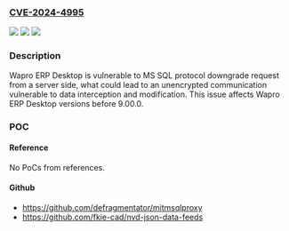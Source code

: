 ### [CVE-2024-4995](https://cve.mitre.org/cgi-bin/cvename.cgi?name=CVE-2024-4995)
![](https://img.shields.io/static/v1?label=Product&message=Wapro%20ERP%20Desktop&color=blue)
![](https://img.shields.io/static/v1?label=Version&message=0%20&color=brightgreen)
![](https://img.shields.io/static/v1?label=Vulnerability&message=CWE-757%20Selection%20of%20Less-Secure%20Algorithm%20During%20Negotiation%20('Algorithm%20Downgrade')&color=brightgreen)

### Description

Wapro ERP Desktop is vulnerable to MS SQL protocol downgrade request from a server side, what could lead to an unencrypted communication vulnerable to data interception and modification. This issue affects Wapro ERP Desktop versions before 9.00.0.

### POC

#### Reference
No PoCs from references.

#### Github
- https://github.com/defragmentator/mitmsqlproxy
- https://github.com/fkie-cad/nvd-json-data-feeds

